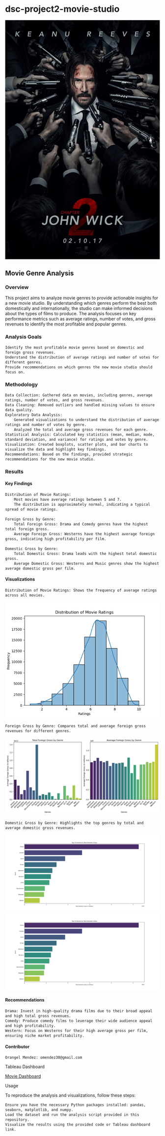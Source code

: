# dsc-project2-movie-studio
![Movie](./VIsualizations/John-Wick-2-900x0-c-default.jpg)

## Movie Genre Analysis
### Overview

This project aims to analyze movie genres to provide actionable insights for a new movie studio. By understanding which genres perform the best both domestically and internationally, the studio can make informed decisions about the types of films to produce. The analysis focuses on key performance metrics such as average ratings, number of votes, and gross revenues to identify the most profitable and popular genres.

### Analysis Goals

    Identify the most profitable movie genres based on domestic and foreign gross revenues.
    Understand the distribution of average ratings and number of votes for different genres.
    Provide recommendations on which genres the new movie studio should focus on.

### Methodology

    Data Collection: Gathered data on movies, including genres, average ratings, number of votes, and gross revenues.
    Data Cleaning: Removed outliers and handled missing values to ensure data quality.
    Exploratory Data Analysis:
        Generated visualizations to understand the distribution of average ratings and number of votes by genre.
        Analyzed the total and average gross revenues for each genre.
    Statistical Analysis: Calculated key statistics (mean, median, mode, standard deviation, and variance) for ratings and votes by genre.
    Visualization: Created boxplots, scatter plots, and bar charts to visualize the data and highlight key findings.
    Recommendations: Based on the findings, provided strategic recommendations for the new movie studio.

### Results

#### Key Findings

    Distribution of Movie Ratings:
        Most movies have average ratings between 5 and 7.
        The distribution is approximately normal, indicating a typical spread of movie ratings.

    Foreign Gross by Genre:
        Total Foreign Gross: Drama and Comedy genres have the highest total foreign gross.
        Average Foreign Gross: Westerns have the highest average foreign gross, indicating high profitability per film.

    Domestic Gross by Genre:
        Total Domestic Gross: Drama leads with the highest total domestic gross.
        Average Domestic Gross: Westerns and Music genres show the highest average domestic gross per film.

#### Visualizations

    Distribution of Movie Ratings: Shows the frequency of average ratings across all movies.
![Distribution of Movie Ratings](./VIsualizations/Distribution_of_movie_ratings.png)
    
    Foreign Gross by Genre: Compares total and average foreign gross revenues for different genres.
![Foreign Gross](./VIsualizations/Total_foreign_and_average_gross_by_genre.png)

    Domestic Gross by Genre: Highlights the top genres by total and average domestic gross revenues.
![DomesticGross](./VIsualizations/Top_10_Genres_by_domestic_gross.png)
![DomesticGross](./VIsualizations/Top_10_Genres_by_domestic_gross.png)

#### Recommendations

    Drama: Invest in high-quality drama films due to their broad appeal and high total gross revenues.
    Comedy: Produce comedy films to leverage their wide audience appeal and high profitability.
    Western: Focus on Westerns for their high average gross per film, ensuring niche market profitability.

#### Contributor

    Orangel Mendez: omendez30@gmail.com

Tableau Dashboard

[Movie Dashboard](https://public.tableau.com/app/profile/orangel.mendez/viz/Movie_analysis_17228284132480/Dashboard1?publish=yes)

Usage

To reproduce the analysis and visualizations, follow these steps:

    Ensure you have the necessary Python packages installed: pandas, seaborn, matplotlib, and numpy.
    Load the dataset and run the analysis script provided in this repository.
    Visualize the results using the provided code or Tableau dashboard link.